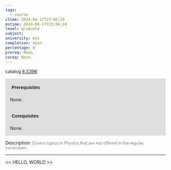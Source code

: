 ```yaml
---
tags:
  - course
ctime: 2024-04-17T23:06:24
mstime: 2024-04-17T23:06:24
level: graduate
subject: 
university: mit
completion: open
percentage: 0
prereq: None.
coreq: None.
---
```


catalog [8.S396](http://student.mit.edu/catalog/m8b.html#8.S396)

<span style="display: block; padding: 15px; background-color: rgb(100, 100, 100, 0.2);"><font id="m_prereq3782_0" style="display: block; font-family: Arial, sans-serif; font-weight: bold; padding: 5px">Prerequisites</font><br><span id="prereq3782_0">None.</span></span>
<span style="display: block; padding: 15px; background-color: rgb(100, 100, 100, 0.2);"><font id="m_coreq3782_0" style="display: block; font-family: Arial, sans-serif; font-weight: bold; padding: 5px">Corequisites</font><br><span id="coreq3782_0">None.</span></span>

<font style="">Description:</font>
<font style="color: grey; font-size: 0.8rem;">Covers topics in Physics that are not offered in the regular curriculum.</font>



---

<< HELLO, WORLD >>
